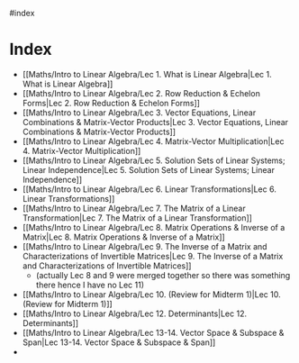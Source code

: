 #index 
# Index

* [[Maths/Intro to Linear Algebra/Lec 1. What is Linear Algebra|Lec 1. What is Linear Algebra]]
* [[Maths/Intro to Linear Algebra/Lec 2. Row Reduction & Echelon Forms|Lec 2. Row Reduction & Echelon Forms]]
* [[Maths/Intro to Linear Algebra/Lec 3. Vector Equations, Linear Combinations & Matrix-Vector Products|Lec 3. Vector Equations, Linear Combinations & Matrix-Vector Products]]
* [[Maths/Intro to Linear Algebra/Lec 4. Matrix-Vector Multiplication|Lec 4. Matrix-Vector Multiplication]]
* [[Maths/Intro to Linear Algebra/Lec 5. Solution Sets of Linear Systems; Linear Independence|Lec 5. Solution Sets of Linear Systems; Linear Independence]]
* [[Maths/Intro to Linear Algebra/Lec 6. Linear Transformations|Lec 6. Linear Transformations]]
* [[Maths/Intro to Linear Algebra/Lec 7. The Matrix of a Linear Transformation|Lec 7. The Matrix of a Linear Transformation]]
* [[Maths/Intro to Linear Algebra/Lec 8. Matrix Operations & Inverse of a Matrix|Lec 8. Matrix Operations & Inverse of a Matrix]]
* [[Maths/Intro to Linear Algebra/Lec 9. The Inverse of a Matrix and Characterizations of Invertible Matrices|Lec 9. The Inverse of a Matrix and Characterizations of Invertible Matrices]]
	* (actually Lec 8 and 9 were merged together so there was something there hence I have no Lec 11)
* [[Maths/Intro to Linear Algebra/Lec 10. (Review for Midterm 1)|Lec 10. (Review for Midterm 1)]]
* [[Maths/Intro to Linear Algebra/Lec 12. Determinants|Lec 12. Determinants]] 
* [[Maths/Intro to Linear Algebra/Lec 13-14. Vector Space & Subspace & Span|Lec 13-14. Vector Space & Subspace & Span]]
* 